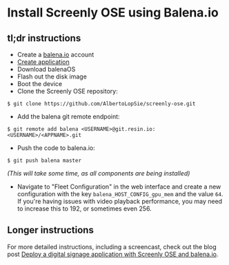 # Install Screenly OSE using Balena.io

## tl;dr instructions

* Create a [balena.io](https://www.resin.io) account
* [Create application](https://docs.balena.io/raspberrypi3/nodejs/getting-started/#create-an-application)
* Download balenaOS
* Flash out the disk image
* Boot the device
* Clone the Screenly OSE repository:

```
$ git clone https://github.com/AlbertoLopSie/screenly-ose.git
```

* Add the balena git remote endpoint:

```
$ git remote add balena <USERNAME>@git.resin.io:<USERNAME>/<APPNAME>.git
```

* Push the code to balena.io:

```
$ git push balena master
```

*(This will take some time, as all components are being installed)*

* Navigate to "Fleet Configuration" in the web interface and create a new configuration with the key `balena_HOST_CONFIG_gpu_mem` and the value `64`. If you're having issues with video playback performance, you may need to increase this to 192, or sometimes even 256.

## Longer instructions

For more detailed instructions, including a screencast, check out the blog post [Deploy a digital signage application with Screenly OSE and balena.io](https://resin.io/blog/deploy-a-digital-signage-application-with-screenly-and-resin/).
